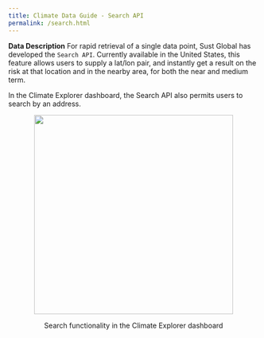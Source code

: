 ```yaml
---
title: Climate Data Guide - Search API
permalink: /search.html
---
```



**Data Description**
For rapid retrieval of a single data point, Sust Global has developed the `Search API`.  Currently available in the United States, this feature allows users to supply a lat/lon pair, and instantly get a result on the risk at that location and in the nearby area, for both the near and medium term. 

In the Climate Explorer dashboard, the Search API also permits users to search by an address.

<p align="center">
<img height="400" src="assets/images/userguide/Search_dashboard.png">
</p>

<p align="center">
Search functionality in the Climate Explorer dashboard
</p>